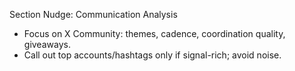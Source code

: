Section Nudge: Communication Analysis

- Focus on X Community: themes, cadence, coordination quality, giveaways.
- Call out top accounts/hashtags only if signal-rich; avoid noise.

